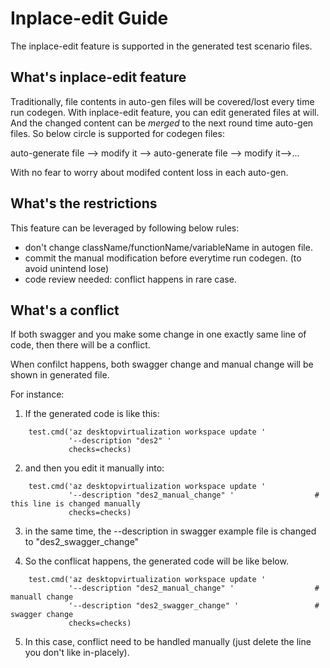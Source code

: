 # Inplace-edit Guide
The inplace-edit feature is supported in the generated test scenario files.

## What's inplace-edit feature
Traditionally, file contents in auto-gen files will be covered/lost every time run codegen.
With inplace-edit feature, you can edit generated files at will. And the changed content can be *merged* to the next round time auto-gen files.
So below circle is supported for codegen files:

auto-generate file --> modify it --> auto-generate file --> modify it-->...

With no fear to worry about modifed content loss in each auto-gen.


## What's the restrictions
This feature can be leveraged by following below rules:
- don't change className/functionName/variableName in autogen file.
- commit the manual modification before everytime run codegen. (to avoid unintend lose)
- code review needed: conflict happens in rare case.


## What's a conflict
If both swagger and you make some change in one exactly same line of code, then there will be a conflict.

When confilct happens, both swagger change and manual change will be shown in generated file.

For instance:

1) If the generated code is like this:
~~~
    test.cmd('az desktopvirtualization workspace update '
             '--description "des2" '
             checks=checks)
~~~

2) and then you edit it manually into:
~~~
    test.cmd('az desktopvirtualization workspace update '
             '--description "des2_manual_change" '                  # this line is changed manually
             checks=checks)
~~~

3) in the same time, the --description in swagger example file is changed to "des2_swagger_change" 


4) So the conflicat happens, the generated code will be like below.
~~~
    test.cmd('az desktopvirtualization workspace update '
             '--description "des2_manual_change" '                  # manuall change
             '--description "des2_swagger_change" '                 # swagger change
             checks=checks)
~~~

5) In this case, conflict need to be handled manually (just delete the line you don't like in-placely).